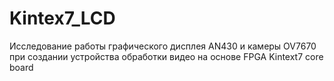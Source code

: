# Kintex7_LCD
Исследование работы графического дисплея AN430 и камеры OV7670 при создании устройства обработки видео на основе FPGA Kintext7 core board
